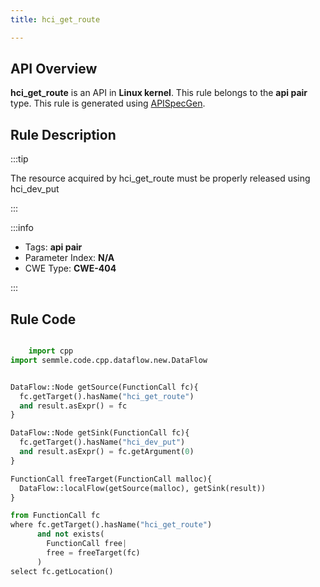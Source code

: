 ```yaml
---
title: hci_get_route

---
```



## API Overview
**hci_get_route** is an API in **Linux kernel**. This rule belongs to the **api pair** type. This rule is generated using [APISpecGen](../../tools/APISpecGen).
## Rule Description

:::tip

The resource acquired by hci_get_route must be properly released using hci_dev_put

:::

:::info

- Tags: **api pair**
- Parameter Index: **N/A**
- CWE Type: **CWE-404**

:::

## Rule Code
```python

    import cpp
import semmle.code.cpp.dataflow.new.DataFlow


DataFlow::Node getSource(FunctionCall fc){
  fc.getTarget().hasName("hci_get_route")
  and result.asExpr() = fc
}

DataFlow::Node getSink(FunctionCall fc){
  fc.getTarget().hasName("hci_dev_put")
  and result.asExpr() = fc.getArgument(0)
}

FunctionCall freeTarget(FunctionCall malloc){
  DataFlow::localFlow(getSource(malloc), getSink(result))
}

from FunctionCall fc
where fc.getTarget().hasName("hci_get_route")
      and not exists(
        FunctionCall free| 
        free = freeTarget(fc)
      )
select fc.getLocation()

    
```